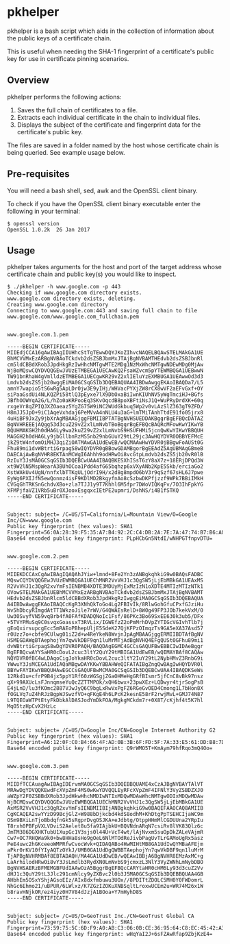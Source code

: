 # pkhelper

pkhelper is a bash script which aids in the collection of information about the public keys of a certificate chain.

This is useful when needing the SHA-1 fingerprint of a certificate's public key for use in certificate pinning scenarios.

## Overview

pkhelper performs the following actions:

1) Saves the full chain of certificates to a file.
2) Extracts each individual certificate in the chain to individual files.
3) Displays the subject of the certificate and fingerprint data for the certificate's public key.

The files are saved in a folder named by the host whose certificate chain is being queried. See example usage below.

## Pre-requisites

You will need a bash shell, sed, awk and the OpenSSL client binary.

To check if you have the OpenSSL client binary executable enter the following in your terminal:

```
$ openssl version
OpenSSL 1.0.2k  26 Jan 2017
```

## Usage

pkhelper takes arguments for the host and port of the target address whose certificate chain and public key(s) you would like to inspect.

```
$ ./pkhelper -h www.google.com -p 443
Checking if www.google.com directory exists.
www.google.com directory exists, deleting.
Creating www.google.com directory
Connecting to www.google.com:443 and saving full chain to file www.google.com/www.google.com_fullchain.pem


www.google.com.1.pem

-----BEGIN CERTIFICATE-----
MIIEdjCCA16gAwIBAgIIUHhcStTgTEwwDQYJKoZIhvcNAQELBQAwSTELMAkGA1UE
BhMCVVMxEzARBgNVBAoTCkdvb2dsZSBJbmMxJTAjBgNVBAMTHEdvb2dsZSBJbnRl
cm5ldCBBdXRob3JpdHkgRzIwHhcNMTgwMTE2MDg1NzMxWhcNMTgwNDEwMDg0MjAw
WjBoMQswCQYDVQQGEwJVUzETMBEGA1UECAwKQ2FsaWZvcm5pYTEWMBQGA1UEBwwN
TW91bnRhaW4gVmlldzETMBEGA1UECgwKR29vZ2xlIEluYzEXMBUGA1UEAwwOd3d3
Lmdvb2dsZS5jb20wggEiMA0GCSqGSIb3DQEBAQUAA4IBDwAwggEKAoIBAQDa7/L5
amnY7wapio5tS6wRg5ApLDr0jw3E9yIHj/WHVacPYXjZW8rCX8wVF2aEFvGxf+OY
siPaaGsdUi4NLKQZPi58tlQ3pEyxe7lX9DbOxaBiIwnKIUhNV5yWgTmciHJ+BGfs
JBfhOOWYqA2G/L/hZo0aKRPooEq3SKvOqcdB8poXBFtiNsJ1Q+WuPRyDrdXK+60q
rxgeVr8qZPIQJXZOaeaz5YgZG75W9iNC2WUdGkbuq5Wp2v0vLAzSlZ363gT9ZFD/
H8mJJ5JpO+9iC1AqeVxhdaj6PeMVvA4nNLU4u3aG+lmTMiTAnhTtdE91fo05jrx8
4uHiBF9JxZy9jbXrAgMBAAGjggFBMIIBPTATBgNVHSUEDDAKBggrBgEFBQcDATAZ
BgNVHREEEjAQgg53d3cuZ29vZ2xlLmNvbTBoBggrBgEFBQcBAQRcMFowKwYIKwYB
BQUHMAKGH2h0dHA6Ly9wa2kuZ29vZ2xlLmNvbS9HSUFHMi5jcnQwKwYIKwYBBQUH
MAGGH2h0dHA6Ly9jbGllbnRzMS5nb29nbGUuY29tL29jc3AwHQYDVR0OBBYEFMcE
jkZ9tW4nfomOiMHJ3qiZiOATMAwGA1UdEwEB/wQCMAAwHwYDVR0jBBgwFoAUSt0G
Fhu89mi1dvWBtrtiGrpagS8wIQYDVR0gBBowGDAMBgorBgEEAdZ5AgUBMAgGBmeB
DAECAjAwBgNVHR8EKTAnMCWgI6Ahhh9odHRwOi8vcGtpLmdvb2dsZS5jb20vR0lB
RzIuY3JsMA0GCSqGSIb3DQEBCwUAA4IBAQBKESXhISsT6zY8aX7z+18ERjDPQd3W
xt9W2lN5MspWearA3BUhOCoa1Pdd4afG65bqhzp6xVXyANb2KpE5Skb/erciaGo2
XstWAkUv4UgN/nnfxlbTTKgULjOdrI9H/x2d8g8mpdO6bV3r9qSzf67sHL6J7pwe
EyWg6PXIJfN5ewQonmz4isF9KDlMD2BkgyfnAo8cSzbwDKPfjzzf9WPk7BBiIMkH
CVGqGhTRKSnGchdvXBo+zla7TJJ1y9T7Khhl6M5fpr7DWoVIQKqFv/7O3IhFpkYG
XFMPjfaVZ1VRb5uBr0XJooxEsgqxcIEtPE2upmri/DshNS/i4B1fSTKQ
-----END CERTIFICATE-----


Subject: subject= /C=US/ST=California/L=Mountain View/O=Google Inc/CN=www.google.com
Public key fingerprint (hex values): SHA1 Fingerprint=56:0A:28:39:F5:35:A7:B4:92:2C:C4:DB:2A:7E:7A:47:74:B7:B6:A0
Base64 encoded public key fingerprint: PLpHCbGn5NtdI/wNHPGTfnpvDTU=


www.google.com.2.pem

-----BEGIN CERTIFICATE-----
MIIEKDCCAxCgAwIBAgIQAQAhJYiw+lmnd+8Fe2Yn3zANBgkqhkiG9w0BAQsFADBC
MQswCQYDVQQGEwJVUzEWMBQGA1UEChMNR2VvVHJ1c3QgSW5jLjEbMBkGA1UEAxMS
R2VvVHJ1c3QgR2xvYmFsIENBMB4XDTE3MDUyMjExMzIzN1oXDTE4MTIzMTIzNTk1
OVowSTELMAkGA1UEBhMCVVMxEzARBgNVBAoTCkdvb2dsZSBJbmMxJTAjBgNVBAMT
HEdvb2dsZSBJbnRlcm5ldCBBdXRob3JpdHkgRzIwggEiMA0GCSqGSIb3DQEBAQUA
A4IBDwAwggEKAoIBAQCcKgR3XNhQkToGo4Lg2FBIvIk/8RlwGohGfuCPxfGJziHu
Wv5hDbcyRImgdAtTT1WkzoJile7rWV/G4QWAEsRelD+8W0g49FP3JOb7kekVxM/0
Uw30SvyfVN59vqBrb4fA0FAfKDADQNoIc1Fsf/86PKc3Bo69SxEE630k3ub5/DFx
+5TVYPMuSq9C0svqxGoassxT3RVLix/IGWEfzZ2oPmMrhDVpZYTIGcVGIvhTlb7j
gEoQxirsupcgEcc5mRAEoPBhepUljE5SdeK27QjKFPzOImqzTs9GA5eXA37Asd57
r0Uzz7o+cbfe9CUlwg01iZ2d+w4ReYkeN8WvjnJpAgMBAAGjggERMIIBDTAfBgNV
HSMEGDAWgBTAephojYn7qwVkDBF9qn1luMrMTjAdBgNVHQ4EFgQUSt0GFhu89mi1
dvWBtrtiGrpagS8wDgYDVR0PAQH/BAQDAgEGMC4GCCsGAQUFBwEBBCIwIDAeBggr
BgEFBQcwAYYSaHR0cDovL2cuc3ltY2QuY29tMBIGA1UdEwEB/wQIMAYBAf8CAQAw
NQYDVR0fBC4wLDAqoCigJoYkaHR0cDovL2cuc3ltY2IuY29tL2NybHMvZ3RnbG9i
YWwuY3JsMCEGA1UdIAQaMBgwDAYKKwYBBAHWeQIFATAIBgZngQwBAgIwHQYDVR0l
BBYwFAYIKwYBBQUHAwEGCCsGAQUFBwMCMA0GCSqGSIb3DQEBCwUAA4IBAQDKSeWs
12Rkd1u+cfrP9B4jx5ppY1Rf60zWGSgjZGaOHMeHgGRfBIsmr5jfCnC8vBk97nsz
qX+99AXUcLsFJnnqmseYuQcZZTTMPOk/xQH6bwx+23pwXEz+LQDwyr4tjrSogPsB
E4jLnD/lu3fKOmc2887VJwJyQ6C9bgLxRwVxPgFZ6RGeGvOED4Cmong1L7bHon8X
fOGLVq7uZ4hRJzBgpWJSwzfVO+qFKgE4h6LPcK2kesnE58rF2rwjMvL+GMJ74N87
L9TQEOaWTPtEtyFkDbkAlDASJodYmDkFOA/MgkgMCkdm7r+0X8T/cKjhf4t5K7hl
MqO5tzHpCvX2HzLc
-----END CERTIFICATE-----


Subject: subject= /C=US/O=Google Inc/CN=Google Internet Authority G2
Public key fingerprint (hex values): SHA1 Fingerprint=A6:12:0F:C0:B4:66:4F:AD:0B:3B:6F:FD:5F:7A:33:E5:61:DD:B8:7D
Base64 encoded public key fingerprint: Q9rWMO5T+KmAym79hfRqo3mQ4Oo=


www.google.com.3.pem

-----BEGIN CERTIFICATE-----
MIIDfTCCAuagAwIBAgIDErvmMA0GCSqGSIb3DQEBBQUAME4xCzAJBgNVBAYTAlVT
MRAwDgYDVQQKEwdFcXVpZmF4MS0wKwYDVQQLEyRFcXVpZmF4IFNlY3VyZSBDZXJ0
aWZpY2F0ZSBBdXRob3JpdHkwHhcNMDIwNTIxMDQwMDAwWhcNMTgwODIxMDQwMDAw
WjBCMQswCQYDVQQGEwJVUzEWMBQGA1UEChMNR2VvVHJ1c3QgSW5jLjEbMBkGA1UE
AxMSR2VvVHJ1c3QgR2xvYmFsIENBMIIBIjANBgkqhkiG9w0BAQEFAAOCAQ8AMIIB
CgKCAQEA2swYYzD99BcjGlZ+W988bDjkcbd4kdS8odhM+KhDtgPpTSEHCIjaWC9m
OSm9BXiLnTjoBbdqfnGk5sRgprDvgOSJKA+eJdbtg/OtppHHmMlCGDUUna2YRpIu
T8rxh0PBFpVXLVDviS2Aelet8u5fa9IAjbkU+BQVNdnARqN7csiRv8lVK83Qlz6c
JmTM386DGXHKTubU1XupGc1V3sjs0l44U+VcT4wt/lAjNvxm5suOpDkZALeVAjmR
Cw7+OC7RHQWa9k0+bw8HHa8sHo9gOeL6NlMTOdReJivbPagUvTLrGAMoUgRx5asz
PeE4uwc2hGKceeoWMPRfwCvocWvk+QIDAQABo4HwMIHtMB8GA1UdIwQYMBaAFEjm
aPkr0rKV10fYIyAQTzOYkJ/UMB0GA1UdDgQWBBTAephojYn7qwVkDBF9qn1luMrM
TjAPBgNVHRMBAf8EBTADAQH/MA4GA1UdDwEB/wQEAwIBBjA6BgNVHR8EMzAxMC+g
LaArhilodHRwOi8vY3JsLmdlb3RydXN0LmNvbS9jcmxzL3NlY3VyZWNhLmNybDBO
BgNVHSAERzBFMEMGBFUdIAAwOzA5BggrBgEFBQcCARYtaHR0cHM6Ly93d3cuZ2Vv
dHJ1c3QuY29tL3Jlc291cmNlcy9yZXBvc2l0b3J5MA0GCSqGSIb3DQEBBQUAA4GB
AHbhEm5OSxYShjAGsoEIz/AIx8dxfmbuwu3UOx//8PDITtZDOLC5MH0Y0FWDomrL
NhGc6Ehmo21/uBPUR/6LWlxz/K7ZGzIZOKuXNBSqltLroxwUCEm2u+WR74M26x1W
b8ravHNjkOR/ez4iyz0H7V84dJzjA1BOoa+Y7mHyhD8S
-----END CERTIFICATE-----


Subject: subject= /C=US/O=GeoTrust Inc./CN=GeoTrust Global CA
Public key fingerprint (hex values): SHA1 Fingerprint=73:59:75:5C:6D:F9:A0:AB:C3:06:0B:CE:36:95:64:C8:EC:45:42:A3
Base64 encoded public key fingerprint: wHqYaI2J+6sFZAwRfap9ZbjKzE4=
```

 

